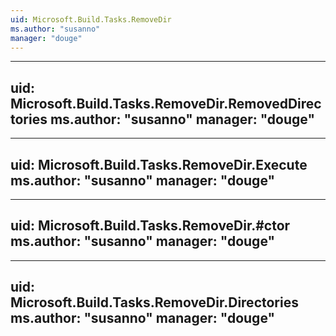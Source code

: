 ```yaml
---
uid: Microsoft.Build.Tasks.RemoveDir
ms.author: "susanno"
manager: "douge"
---
```


---
uid: Microsoft.Build.Tasks.RemoveDir.RemovedDirectories
ms.author: "susanno"
manager: "douge"
---

---
uid: Microsoft.Build.Tasks.RemoveDir.Execute
ms.author: "susanno"
manager: "douge"
---

---
uid: Microsoft.Build.Tasks.RemoveDir.#ctor
ms.author: "susanno"
manager: "douge"
---

---
uid: Microsoft.Build.Tasks.RemoveDir.Directories
ms.author: "susanno"
manager: "douge"
---
